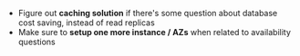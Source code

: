 * Figure out **caching solution** if there's some question about database cost saving, instead of read replicas
* Make sure to **setup one more instance / AZs** when related to availability questions